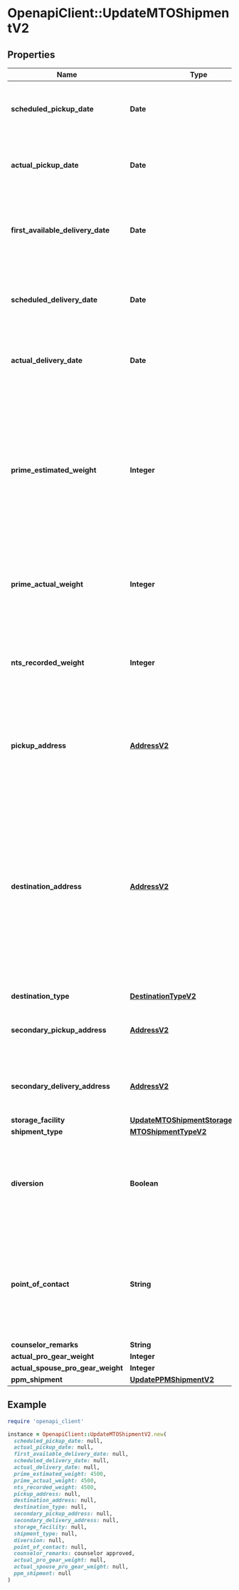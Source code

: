 # OpenapiClient::UpdateMTOShipmentV2

## Properties

| Name | Type | Description | Notes |
| ---- | ---- | ----------- | ----- |
| **scheduled_pickup_date** | **Date** | The date the Prime contractor scheduled to pick up this shipment after consultation with the customer. | [optional] |
| **actual_pickup_date** | **Date** | The date when the Prime contractor actually picked up the shipment. Updated after-the-fact. | [optional] |
| **first_available_delivery_date** | **Date** | The date the Prime provides to the customer as the first possible delivery date so that they can plan their travel accordingly.  | [optional] |
| **scheduled_delivery_date** | **Date** | The date the Prime contractor scheduled to deliver this shipment after consultation with the customer. | [optional] |
| **actual_delivery_date** | **Date** | The date when the Prime contractor actually delivered the shipment. Updated after-the-fact. | [optional] |
| **prime_estimated_weight** | **Integer** | The estimated weight of this shipment, determined by the movers during the pre-move survey. This value **can only be updated once.** If there was an issue with estimating the weight and a mistake was made, the Prime contracter will need to contact the TOO to change it.  | [optional] |
| **prime_actual_weight** | **Integer** | The actual weight of the shipment, provided after the Prime packs, picks up, and weighs a customer&#39;s shipment. | [optional] |
| **nts_recorded_weight** | **Integer** | The previously recorded weight for the NTS Shipment. Used for NTS Release to know what the previous primeActualWeight or billable weight was. | [optional] |
| **pickup_address** | [**AddressV2**](AddressV2.md) | The address where the movers should pick up this shipment, entered by the customer during onboarding when they enter shipment details.  | [optional] |
| **destination_address** | [**AddressV2**](AddressV2.md) | Where the movers should deliver this shipment. Often provided by the customer when they enter shipment details during onboarding, if they know their new address already.  May be blank when entered by the customer, required when entered by the Prime. May not represent the true final destination due to the shipment being diverted or placed in SIT.  | [optional] |
| **destination_type** | [**DestinationTypeV2**](DestinationTypeV2.md) |  | [optional] |
| **secondary_pickup_address** | [**AddressV2**](AddressV2.md) | A second pickup address for this shipment, if the customer entered one. An optional field. | [optional] |
| **secondary_delivery_address** | [**AddressV2**](AddressV2.md) | A second delivery address for this shipment, if the customer entered one. An optional field. | [optional] |
| **storage_facility** | [**UpdateMTOShipmentStorageFacilityV2**](UpdateMTOShipmentStorageFacilityV2.md) |  | [optional] |
| **shipment_type** | [**MTOShipmentTypeV2**](MTOShipmentTypeV2.md) |  | [optional] |
| **diversion** | **Boolean** | This value indicates whether or not this shipment is part of a diversion. If yes, the shipment can be either the starting or ending segment of the diversion.  | [optional] |
| **point_of_contact** | **String** | Email or ID of the person who will be contacted in the event of questions or concerns about this update. May be the person performing the update, or someone else working with the Prime contractor.  | [optional] |
| **counselor_remarks** | **String** |  | [optional] |
| **actual_pro_gear_weight** | **Integer** |  | [optional] |
| **actual_spouse_pro_gear_weight** | **Integer** |  | [optional] |
| **ppm_shipment** | [**UpdatePPMShipmentV2**](UpdatePPMShipmentV2.md) |  | [optional] |

## Example

```ruby
require 'openapi_client'

instance = OpenapiClient::UpdateMTOShipmentV2.new(
  scheduled_pickup_date: null,
  actual_pickup_date: null,
  first_available_delivery_date: null,
  scheduled_delivery_date: null,
  actual_delivery_date: null,
  prime_estimated_weight: 4500,
  prime_actual_weight: 4500,
  nts_recorded_weight: 4500,
  pickup_address: null,
  destination_address: null,
  destination_type: null,
  secondary_pickup_address: null,
  secondary_delivery_address: null,
  storage_facility: null,
  shipment_type: null,
  diversion: null,
  point_of_contact: null,
  counselor_remarks: counselor approved,
  actual_pro_gear_weight: null,
  actual_spouse_pro_gear_weight: null,
  ppm_shipment: null
)
```

